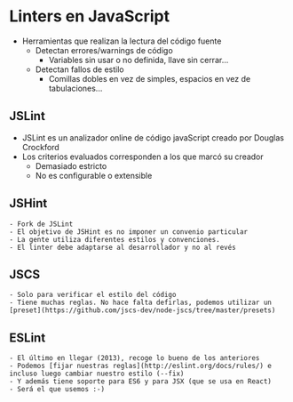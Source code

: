 # Linters en JavaScript
- Herramientas que realizan la lectura del código fuente
  - Detectan errores/warnings de código
    - Variables sin usar o no definida, llave sin cerrar...
  - Detectan fallos de estilo
    - Comillas dobles en vez de simples, espacios en vez de tabulaciones...

## JSLint
- JSLint es un analizador online de código javaScript creado por Douglas Crockford 
- Los criterios evaluados corresponden a los que marcó su creador 
    - Demasiado estricto
    - No es configurable o extensible

## JSHint
    - Fork de JSLint
    - El objetivo de JSHint es no imponer un convenio particular
    - La gente utiliza diferentes estilos y convenciones.
    - El linter debe adaptarse al desarrollador y no al revés

## JSCS
    - Solo para verificar el estilo del código
    - Tiene muchas reglas. No hace falta defirlas, podemos utilizar un [preset](https://github.com/jscs-dev/node-jscs/tree/master/presets)

## ESLint
    - El último en llegar (2013), recoge lo bueno de los anteriores
    - Podemos [fijar nuestras reglas](http://eslint.org/docs/rules/) e incluso luego cambiar nuestro estilo (--fix)
    - Y además tiene soporte para ES6 y para JSX (que se usa en React)
    - Será el que usemos :-)

